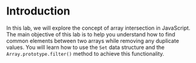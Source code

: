 # Introduction

In this lab, we will explore the concept of array intersection in JavaScript. The main objective of this lab is to help you understand how to find common elements between two arrays while removing any duplicate values. You will learn how to use the `Set` data structure and the `Array.prototype.filter()` method to achieve this functionality.
